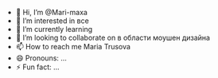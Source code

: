 - 👋 Hi, I’m @Mari-maxa
- 👀 I’m interested in все
- 🌱 I’m currently learning 
- 💞️ I’m looking to collaborate on в области моушен дизайна
- 📫 How to reach me Maria Trusova
- 😄 Pronouns: ...
- ⚡ Fun fact: ...

<!---
Mari-maxa/Mari-maxa is a ✨ special ✨ repository because its `README.md` (this file) appears on your GitHub profile.
You can click the Preview link to take a look at your changes.
--->
